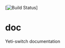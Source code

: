 [![Build Status](https://github.com/yeti-switch/doc/actions/workflows/release.yml/badge.svg)]
# doc
Yeti-switch documentation
